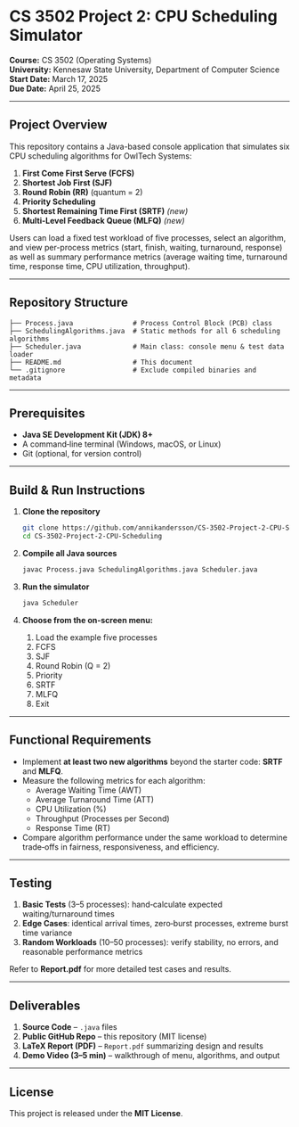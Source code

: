 # CS 3502 Project 2: CPU Scheduling Simulator

**Course:** CS 3502 (Operating Systems)  
**University:** Kennesaw State University, Department of Computer Science  
**Start Date:** March 17, 2025  
**Due Date:** April 25, 2025  

---

## Project Overview

This repository contains a Java-based console application that simulates six CPU scheduling algorithms for OwlTech Systems:

1. **First Come First Serve (FCFS)**
2. **Shortest Job First (SJF)**
3. **Round Robin (RR)** (quantum = 2)
4. **Priority Scheduling**
5. **Shortest Remaining Time First (SRTF)** *(new)*
6. **Multi-Level Feedback Queue (MLFQ)** *(new)*

Users can load a fixed test workload of five processes, select an algorithm, and view per-process metrics (start, finish, waiting, turnaround, response) as well as summary performance metrics (average waiting time, turnaround time, response time, CPU utilization, throughput).

---

## Repository Structure

```
├── Process.java               # Process Control Block (PCB) class
├── SchedulingAlgorithms.java  # Static methods for all 6 scheduling algorithms
├── Scheduler.java             # Main class: console menu & test data loader
├── README.md                  # This document
└── .gitignore                 # Exclude compiled binaries and metadata
```

---

## Prerequisites

- **Java SE Development Kit (JDK) 8+**
- A command‑line terminal (Windows, macOS, or Linux)
- Git (optional, for version control)

---

## Build & Run Instructions

1. **Clone the repository**
   ```bash
   git clone https://github.com/annikandersson/CS-3502-Project-2-CPU-Scheduling.git
   cd CS-3502-Project-2-CPU-Scheduling
   ```

2. **Compile all Java sources**
   ```bash
   javac Process.java SchedulingAlgorithms.java Scheduler.java
   ```

3. **Run the simulator**
   ```bash
   java Scheduler
   ```

4. **Choose from the on-screen menu:**
   1. Load the example five processes
   2. FCFS
   3. SJF
   4. Round Robin (Q = 2)
   5. Priority
   6. SRTF
   7. MLFQ
   0. Exit

---

## Functional Requirements

- Implement **at least two new algorithms** beyond the starter code: **SRTF** and **MLFQ**.
- Measure the following metrics for each algorithm:
  - Average Waiting Time (AWT)
  - Average Turnaround Time (ATT)
  - CPU Utilization (%)
  - Throughput (Processes per Second)
  - Response Time (RT)
- Compare algorithm performance under the same workload to determine trade‑offs in fairness, responsiveness, and efficiency.

---

## Testing

1. **Basic Tests** (3–5 processes): hand‑calculate expected waiting/turnaround times
2. **Edge Cases**: identical arrival times, zero‑burst processes, extreme burst time variance
3. **Random Workloads** (10–50 processes): verify stability, no errors, and reasonable performance metrics

Refer to **Report.pdf** for more detailed test cases and results.

---

## Deliverables

1. **Source Code** – `.java` files
2. **Public GitHub Repo** – this repository (MIT license)
3. **LaTeX Report (PDF)** – `Report.pdf` summarizing design and results
4. **Demo Video (3–5 min)** – walkthrough of menu, algorithms, and output

---

## License

This project is released under the **MIT License**.


